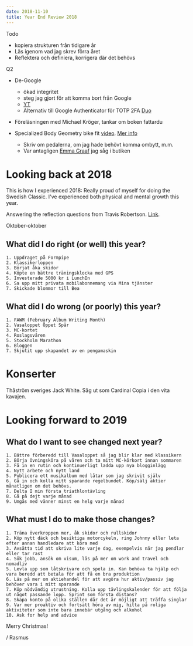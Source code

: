```yaml
---
date: 2018-11-10
title: Year End Review 2018
---
```


Todo

- kopiera strukturen från tidigare år
- Läs igenom vad jag skrev förra året
- Reflektera och definiera, korrigera där det behövs

Q2

- De-Google
  - ökad integritet
  - steg jag gjort för att komma bort från Google
  - [YT](https://www.youtube.com/watch?v=AmaM-Mar_oA)
  - Alternativ till Google Authenticator för TOTP 2FA [Duo](https://guide.duo.com/third-party-accounts) 

- Föreläsningen med Michael Kröger, tankar om boken fattardu
- Specialized Body Geometry bike fit [video](https://www.youtube.com/watch?v=t6CXi0RdQqE). [Mer info](https://www.specializedconceptstore.co.uk/body-geometry-fit)
  - Skriv om pedalerna, om jag hade behövt komma ombytt, m.m.
  - Var antagligen [Emma Graaf](https://emmagraaf.com) jag såg i butiken

# Looking back at 2018

This is how I experienced 2018: Really proud of myself for doing the Swedish Classic. I've experienced both physical and mental growth this year.

Answering the reflection questions from Travis Robertson. [Link](http://hej.se).

Oktober-oktober

## What did I do right (or well) this year?

    1. Uppdraget på Formpipe
    2. Klassikerloppen
    3. Börjat åka skidor
    4. Köpte en bättre träningsklocka med GPS
    5. Investerade 5000 kr i LunchIn
    6. Sa upp mitt privata mobilabonnemang via Mina tjänster
    7. Skickade blommor till Bea

## What did I do wrong (or poorly) this year?

    1. FAWM (February Album Writing Month)
    2. Vasaloppet Öppet Spår
    3. MC-kortet
    4. Roslagsvåren
    5. Stockholm Marathon
    6. Bloggen
    7. Skjutit upp skapandet av en pengamaskin

# Konserter

Thåström sveriges Jack White. Såg ut som Cardinal Copia i den vita kavajen.

# Looking forward to 2019

## What do I want to see changed next year?

    1. Bättre förberedd till Vasaloppet så jag blir klar med klassikern
    2. Börja övningsköra på våren och ta mitt MC-körkort innan sommaren
    3. Få in en rutin och kontinuerligt ladda upp nya blogginlägg
    4. Nytt arbete och nytt land
    5. Publicera ett musikalbum med låtar som jag skrivit själv
    6. Gå in och kolla mitt sparande regelbundet. Köp/sälj aktier månatligen om det behövs.
    7. Delta I min första triathlontävling
    8. Gå på dejt varje månad
    9. Umgås med vänner minst en helg varje månad

## What must I do to make those changes?

    1. Träna överkroppen mer, åk skidor och rullskidor
    2. Köp nytt däck och besiktiga motorcykeln, ring Johnny eller leta efter annan handledare att köra med
    3. Avsätta tid att skriva lite varje dag, exempelvis när jag pendlar eller tar rast
    4. Sök jobb, ansök om visum, läs på mer om work and travel och nomadliv
    5. Levla upp som låtskrivare och spela in. Kan behöva ta hjälp och vara beredd att betala för att få en bra produktion
    6. Läs på mer om aktiehandel för att avgöra hur aktiv/passiv jag behöver vara i mitt sparande
    7. Köp nödvändig utrustning. Kolla upp tävlingskalender för att följa ut något passande lopp. Sprint som första distans?
    8. Skapa konto på olika ställen där det är möjligt att träffa singlar
    9. Var mer proaktiv och fortsätt höra av mig, hitta på roliga aktiviteter som inte bara innebär utgång och alkohol
    10. Ask for help and advice

Merry Christmas!

/ Rasmus